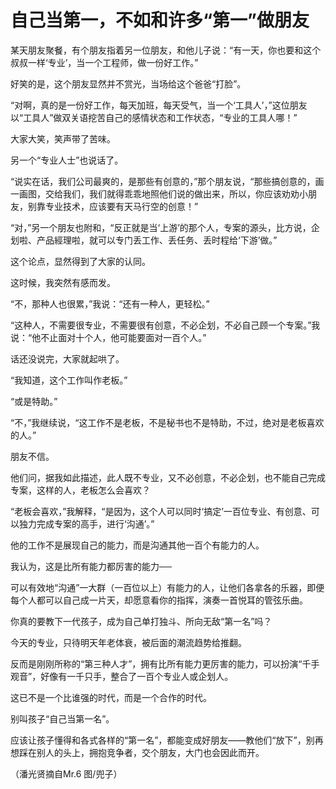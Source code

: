 # 自己当第一，不如和许多“第一”做朋友

某天朋友聚餐，有个朋友指着另一位朋友，和他儿子说：“有一天，你也要和这个叔叔一样‘专业’，当一个工程师，做一份好工作。” 

好笑的是，这个朋友显然并不赏光，当场给这个爸爸“打脸”。 

“对啊，真的是一份好工作，每天加班，每天受气，当一个‘工具人’，”这位朋友以“工具人”做双关语挖苦自己的感情状态和工作状态，“专业的工具人哪！” 

大家大笑，笑声带了苦味。 

另一个“专业人士”也说话了。 

“说实在话，我们公司最爽的，是那些有创意的，”那个朋友说，“那些搞创意的，画一画图，交给我们，我们就得乖乖地照他们说的做出来，所以，你应该劝劝小朋友，别靠专业技术，应该要有天马行空的创意！” 

“对，”另一个朋友也附和，“反正就是当‘上游’的那个人，专案的源头，比方说，企划啦、产品經理啦，就可以专门丢工作、丢任务、丢时程给‘下游’做。” 

这个论点，显然得到了大家的认同。 

这时候，我突然有感而发。 

“不，那种人也很累，”我说：“还有一种人，更轻松。” 

“这种人，不需要很专业，不需要很有创意，不必企划，不必自己顾一个专案。”我说：“他不止面对十个人，他可能要面对一百个人。” 

话还没说完，大家就起哄了。 

“我知道，这个工作叫作老板。” 

“或是特助。” 

“不，”我继续说，“这工作不是老板，不是秘书也不是特助，不过，绝对是老板喜欢的人。” 

朋友不信。 

他们问，据我如此描述，此人既不专业，又不必创意，不必企划，也不能自己完成专案，这样的人，老板怎么会喜欢？ 

“老板会喜欢，”我解释，“是因为，这个人可以同时‘搞定’一百位专业、有创意、可以独力完成专案的高手，进行‘沟通’。” 

他的工作不是展现自己的能力，而是沟通其他一百个有能力的人。 

我认为，这是比所有能力都厉害的能力── 

可以有效地“沟通”一大群（一百位以上）有能力的人，让他们各拿各的乐器，即便每个人都可以自己成一片天，却愿意看你的指挥，演奏一首悦耳的管弦乐曲。 

你真的要教下一代孩子，成为自己单打独斗、所向无敌“第一名”吗？ 

今天的专业，只待明天年老体衰，被后面的潮流趋势给推翻。 

反而是刚刚所称的“第三种人才”，拥有比所有能力更厉害的能力，可以扮演“千手观音”，好像有一千只手，整合了一百个专业人或企划人。 

这已不是一个比谁强的时代，而是一个合作的时代。 

别叫孩子“自己当第一名”。 

应该让孩子懂得和各式各样的“第一名”，都能变成好朋友——教他们“放下”，别再想踩在别人的头上，拥抱竞争者，交个朋友，大门也会因此而开。 

（潘光贤摘自Mr.6 图/兜子）